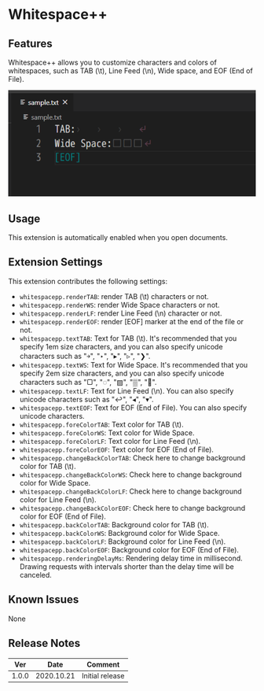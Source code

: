 # Whitespace++

## Features
Whitespace++ allows you to customize characters and colors of whitespaces, such as TAB (\\t), Line Feed (\\n), Wide space, and EOF (End of File).


![image](https://raw.githubusercontent.com/chihiro718/whitespacepp/master/images/image.png)


## Usage
This extension is automatically enabled when you open documents.


## Extension Settings
This extension contributes the following settings:
* `whitespacepp.renderTAB`: 
render TAB (\\t) characters or not.
* `whitespacepp.renderWS`: 
render Wide Space characters or not.
* `whitespacepp.renderLF`: 
render Line Feed (\\n) character or not.
* `whitespacepp.renderEOF`: 
render [EOF] marker at the end of the file or not.
* `whitespacepp.textTAB`: 
Text for TAB (\\t). It's recommended that you specify 1em size characters, and you can also specify unicode characters such as \"￫\", \"‣\", \"▸\", \"▹\", \"❯\".
* `whitespacepp.textWS`: 
Text for Wide Space. It's recommended that you specify 2em size characters, and you can also specify unicode characters such as \"▢\", \"◌\", \"▨\", \"▒\", \"🔲\".
* `whitespacepp.textLF`: 
Text for Line Feed (\\n). You can also specify unicode characters such as \"↩\", \"◂\", \"▾\".
* `whitespacepp.textEOF`: 
Text for EOF (End of File). You can also specify unicode characters.
* `whitespacepp.foreColorTAB`: 
Text color for TAB (\\t).
* `whitespacepp.foreColorWS`: 
Text color for Wide Space.
* `whitespacepp.foreColorLF`: 
Text color for Line Feed (\\n).
* `whitespacepp.foreColorEOF`: 
Text color for EOF (End of File).
* `whitespacepp.changeBackColorTAB`: 
Check here to change background color for TAB (\\t).
* `whitespacepp.changeBackColorWS`: 
Check here to change background color for Wide Space.
* `whitespacepp.changeBackColorLF`: 
Check here to change background color for Line Feed (\\n).
* `whitespacepp.changeBackColorEOF`: 
Check here to change background color for EOF (End of File).
* `whitespacepp.backColorTAB`: 
Background color for TAB (\\t).
* `whitespacepp.backColorWS`: 
Background color for Wide Space.
* `whitespacepp.backColorLF`: 
Background color for Line Feed (\\n).
* `whitespacepp.backColorEOF`: 
Background color for EOF (End of File).
* `whitespacepp.renderingDelayMs`: 
Rendering delay time in millisecond. Drawing requests with intervals shorter than the delay time will be canceled.

## Known Issues
None

## Release Notes
|Ver|Date|Comment|
|----|----|----|
|1.0.0|2020.10.21|Initial release|
